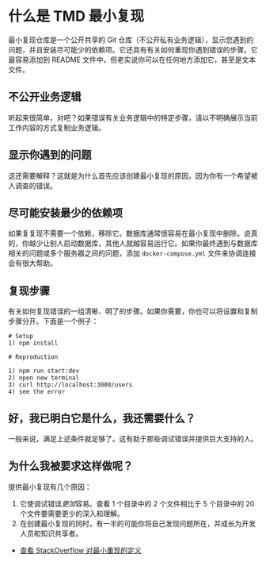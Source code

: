 # 什么是 TMD 最小复现

最小复现仓库是一个公开共享的 Git 仓库（不公开私有业务逻辑），显示您遇到的问题，并且安装尽可能少的依赖项。它还具有有关如何重现你遇到错误的步骤。它最容易添加到 README 文件中，但老实说你可以在任何地方添加它，甚至是文本文件。

## 不公开业务逻辑

听起来很简单，对吧？如果错误有关业务逻辑中的特定步骤，请以不明确展示当前工作内容的方式复制业务逻辑。

## 显示你遇到的问题

这还需要解释？这就是为什么首先应该创建最小复现的原因，因为你有一个希望被人调查的错误。

## 尽可能安装最少的依赖项

如果复复现不需要一个依赖，移除它。数据库通常很容易在最小复现中删除。说真的，你越少让别人启动数据库，其他人就越容易运行它。如果你最终遇到与数据库相关的问题或多个服务器之间的问题，添加 `docker-compose.yml` 文件来协调连接会有很大帮助。

## 复现步骤

有关如何复现错误的一组清晰、明了的步骤。如果你需要，你也可以将设置和复制步骤分开。下面是一个例子：

```
# Setup
1) npm install

# Reproduction

1) npm run start:dev
2) open new terminal
3) curl http://localhost:3000/users
4) see the error
```

## 好，我已明白它是什么，我还需要什么？

一般来说，满足上述条件就足够了。这有助于那些调试错误并提供巨大支持的人。

## 为什么我被要求这样做呢？

提供最小复现有几个原因：

1. 它使调试错误*更加*容易。查看 1 个目录中的 2 个文件相比于 5 个目录中的 20 个文件要需要更少的深入和理解。
2. 在创建最小复现的同时，有一半的可能你将自己发现问题所在，并成长为开发人员和知识共享者。

- [查看 StackOverflow 对最小重现的定义](https://stackoverflow.com/help/minimal-reproducible-example)

